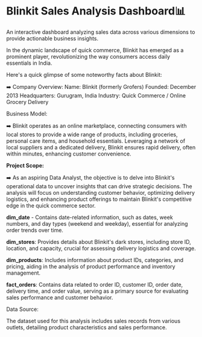# Blinkit Sales Analysis Dashboard📊

An interactive dashboard analyzing sales data across various dimensions to provide actionable business insights.

In the dynamic landscape of quick commerce, Blinkit has emerged as a prominent player, revolutionizing the way consumers access daily essentials in India.

Here's a quick glimpse of some noteworthy facts about Blinkit:

 ➡️ Company Overview:
      Name: Blinkit (formerly Grofers)
      Founded: December 2013
      Headquarters: Gurugram, India
      Industry: Quick Commerce / Online Grocery Delivery

Business Model:

➡️ Blinkit operates as an online marketplace, connecting consumers with local stores to provide a wide range of products, including groceries, personal care items, and household essentials. Leveraging a network of local suppliers and a dedicated delivery, Blinkit ensures rapid delivery, often within minutes, enhancing customer convenience.

**Project Scope:**

➡️ As an aspiring Data Analyst, the objective is to delve into Blinkit's operational data to uncover insights that can drive strategic decisions. The analysis will focus on understanding customer behavior, optimizing delivery logistics, and enhancing product offerings to maintain Blinkit's competitive edge in the quick commerce sector.

**dim_date** - Contains date-related information, such as dates, week numbers, and day types (weekend and weekday), essential for analyzing order trends over time.

****dim_stores****: Provides details about Blinkit's dark stores, including store ID, location, and capacity, crucial for assessing delivery logistics and coverage.

**dim_products**: Includes information about product IDs, categories, and pricing, aiding in the analysis of product performance and inventory management.

**fact_orders**: Contains data related to order ID, customer ID, order date, delivery time, and order value, serving as a primary source for evaluating sales performance and customer behavior.

Data Source:

The dataset used for this analysis includes sales records from various outlets, detailing product characteristics and sales performance.

